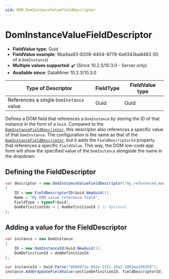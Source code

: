 ```yaml
---
uid: DOM_DomInstanceValueFieldDescriptor
---
```


# DomInstanceValueFieldDescriptor

- **FieldValue type**: Guid
- **FieldValue example**: 9ba9aa93-8208-4404-9778-6a9343ba8483 (ID of a `DomInstance`)
- **Multiple values supported**: :heavy_check_mark: (Since 10.2.5/10.3.0 - Server only)<!-- RN 32904 -->
- **Available since**: DataMiner 10.2.3/10.3.0

| Type of Descriptor | FieldType | FieldValue type |
|--------------------|-----------|-----------------|
| References a single `DomInstance` value | Guid | Guid |

Defines a DOM field that references a `DomInstance` by storing the ID of that instance in the form of a `Guid`. Compared to the [`DomInstanceFieldDescriptor`](xref:DOM_DomInstanceFieldDescriptor), this descriptor also references a specific value of that `DomInstance`. The configuration is the same as that of the [`DomInstanceFieldDescriptor`](xref:DOM_DomInstanceFieldDescriptor), but it adds the `FieldDescriptorId` property that references a specific `FieldValue`. This way, the DOM low-code app form will show the specified value of the `DomInstance` alongside the name in the dropdown.

## Defining the FieldDescriptor

```csharp
var descriptor = new DomInstanceValueFieldDescriptor("my_referenced_module", fieldDescriptorId)
{
    ID = new FieldDescriptorID(Guid.NewGuid()),
    Name = "My DOM value reference field",
    FieldType = typeof(Guid),
    DomDefinitionIds = { domDefinitionId } // Optional
};
```

## Adding a value for the FieldDescriptor

```csharp
var instance = new DomInstance 
{        
    ID = new DomInstanceId(Guid.NewGuid()),
    DomDefinitionId = domDefinitionId
};

var instanceId = Guid.Parse("8000971e-982a-2151-10a2-1803aa100359");
instance.AddOrUpdateFieldValue(sectionDefinitionId, fieldDescriptorId, instanceId);
```
